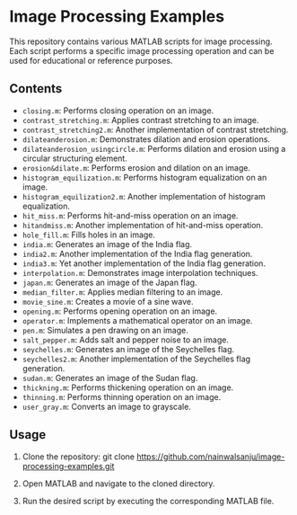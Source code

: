 # Image Processing Examples

This repository contains various MATLAB scripts for image processing. Each script performs a specific image processing operation and can be used for educational or reference purposes.

## Contents

- `closing.m`: Performs closing operation on an image.
- `contrast_stretching.m`: Applies contrast stretching to an image.
- `contrast_stretching2.m`: Another implementation of contrast stretching.
- `dilateanderosion.m`: Demonstrates dilation and erosion operations.
- `dilateanderosion_usingcircle.m`: Performs dilation and erosion using a circular structuring element.
- `erosion&dilate.m`: Performs erosion and dilation on an image.
- `histogram_equilization.m`: Performs histogram equalization on an image.
- `histogram_equilization2.m`: Another implementation of histogram equalization.
- `hit_miss.m`: Performs hit-and-miss operation on an image.
- `hitandmiss.m`: Another implementation of hit-and-miss operation.
- `hole_fill.m`: Fills holes in an image.
- `india.m`: Generates an image of the India flag.
- `india2.m`: Another implementation of the India flag generation.
- `india3.m`: Yet another implementation of the India flag generation.
- `interpolation.m`: Demonstrates image interpolation techniques.
- `japan.m`: Generates an image of the Japan flag.
- `median_filter.m`: Applies median filtering to an image.
- `movie_sine.m`: Creates a movie of a sine wave.
- `opening.m`: Performs opening operation on an image.
- `operator.m`: Implements a mathematical operator on an image.
- `pen.m`: Simulates a pen drawing on an image.
- `salt_pepper.m`: Adds salt and pepper noise to an image.
- `seychelles.m`: Generates an image of the Seychelles flag.
- `seychelles2.m`: Another implementation of the Seychelles flag generation.
- `sudan.m`: Generates an image of the Sudan flag.
- `thickning.m`: Performs thickening operation on an image.
- `thinning.m`: Performs thinning operation on an image.
- `user_gray.m`: Converts an image to grayscale.

## Usage

1. Clone the repository:
git clone https://github.com/nainwalsanju/image-processing-examples.git

2. Open MATLAB and navigate to the cloned directory.

3. Run the desired script by executing the corresponding MATLAB file.
